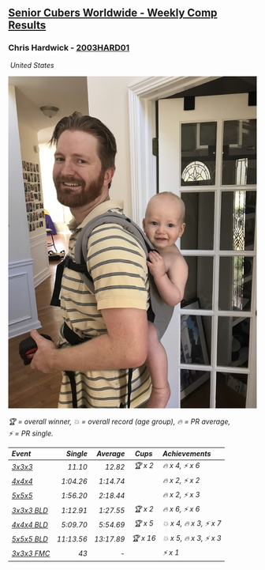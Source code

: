 <style>table {white-space: nowrap;}</style>
<link rel="stylesheet" type="text/css" href="/scw-comp/css/flags.css" />

## [Senior Cubers Worldwide - Weekly Comp Results](/scw-comp/results/)
### Chris Hardwick - [2003HARD01](https://www.worldcubeassociation.org/persons/2003HARD01)

<i class="flag flag-US" />&nbsp;United States

![Chris Hardwick](1567650520.jpeg)

<span style="white-space: nowrap;">🏆 = overall winner</span>, <span style="white-space: nowrap;">💥 = overall record (age group)</span>, <span style="white-space: nowrap;">🔥 = PR average</span>, <span style="white-space: nowrap;">⚡ = PR single</span>.

| Event | Single | Average | Cups | Achievements|
| :-- | --: | --: | :--: | :-- |
| [3x3x3](333.md) | 11.10 | 12.82 | 🏆 x 2 | 🔥 x 4, ⚡ x 6 |
| [4x4x4](444.md) | 1:04.26 | 1:14.74 |  | 🔥 x 2, ⚡ x 2 |
| [5x5x5](555.md) | 1:56.20 | 2:18.44 |  | 🔥 x 2, ⚡ x 3 |
| [3x3x3 BLD](333bf.md) | 1:12.91 | 1:27.55 | 🏆 x 2 | 🔥 x 6, ⚡ x 6 |
| [4x4x4 BLD](444bf.md) | 5:09.70 | 5:54.69 | 🏆 x 5 | 💥 x 4, 🔥 x 3, ⚡ x 7 |
| [5x5x5 BLD](555bf.md) | 11:13.56 | 13:17.89 | 🏆 x 16 | 💥 x 5, 🔥 x 3, ⚡ x 3 |
| [3x3x3 FMC](333fm.md) | 43 | - |  | ⚡ x 1 |

<!-- Global site tag (gtag.js) - Google Analytics -->
<script async src="https://www.googletagmanager.com/gtag/js?id=UA-86348435-3"></script>
<script>window.dataLayer = window.dataLayer || []; function gtag() {dataLayer.push(arguments);} gtag('js', new Date()); gtag('config', 'UA-86348435-3');</script>
